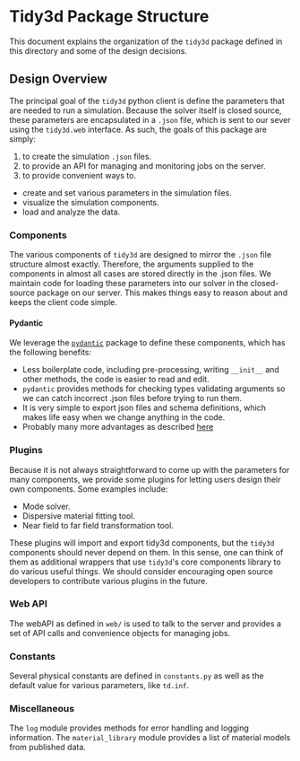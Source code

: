 # Tidy3d Package Structure

This document explains the organization of the `tidy3d` package defined in this directory and some of the design decisions.

## Design Overview

The principal goal of the `tidy3d` python client is define the parameters that are needed to run a simulation.
Because the solver itself is closed source, these parameters are encapsulated in a `.json` file, which is sent to our sever using the `tidy3d.web` interface.
As such, the goals of this package are simply:

1. to create the simulation `.json` files.
2. to provide an API for managing and monitoring jobs on the server.
3. to provide convenient ways to.
  - create and set various parameters in the simulation files.
  - visualize the simulation components.
  - load and analyze the data.

### Components

The various components of `tidy3d` are designed to mirror the `.json` file structure almost exactly.
Therefore, the arguments supplied to the components in almost all cases are stored directly in the .json files.
We maintain code for loading these parameters into our solver in the closed-source package on our server.
This makes things easy to reason about and keeps the client code simple.

#### Pydantic

We leverage the [`pydantic`](https://pydantic-docs.helpmanual.io) package to define these components, which has the following benefits:
- Less boilerplate code, including pre-processing, writing `__init__` and other methods, the code is easier to read and edit.
- `pydantic` provides methods for checking types validating arguments so we can catch incorrect .json files before trying to run them.
- It is very simple to export json files and schema definitions, which makes life easy when we change anything in the code.
- Probably many more advantages as described [here](https://pydantic-docs.helpmanual.io/#rationale)


### Plugins

Because it is not always straightforward to come up with the parameters for many components, we provide some plugins for letting users design their own components.
Some examples include:
- Mode solver.
- Dispersive material fitting tool.
- Near field to far field transformation tool.

These plugins will import and export tidy3d components, but the `tidy3d` components should never depend on them.
In this sense, one can think of them as additional wrappers that use `tidy3d`'s core components library to do various useful things.
We should consider encouraging open source developers to contribute various plugins in the future.

### Web API

The webAPI as defined in `web/` is used to talk to the server and provides a set of API calls and convenience objects for managing jobs.

### Constants

Several physical constants are defined in `constants.py` as well as the default value for various parameters, like `td.inf`.

### Miscellaneous

The `log` module provides methods for error handling and logging information.
The `material_library` module provides a list of material models from published data.

